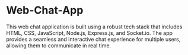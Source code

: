 # Web-Chat-App
This web chat application is built using a robust tech stack that includes HTML, CSS, JavaScript, Node.js, Express.js, and Socket.io. The app provides a seamless and interactive chat experience for multiple users, allowing them to communicate in real time.
